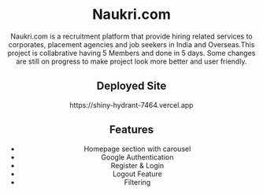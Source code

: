 <h1 align="center">Naukri.com</h1>
<p align="center">Naukri.com is a recruitment platform that provide hiring related services to corporates, placement agencies and job seekers in India and Overseas.This project is collabrative having 5 Members and done in 5 days. Some changes are still on progress to make project look more better and user friendly.</p>
<h2 align="center">Deployed Site</h2> <p align='center'>https://shiny-hydrant-7464.vercel.app</p> 
<h2 align="center">Features</h2>
<ul align='center'><li>Homepage section with carousel</li> <li>Google Authentication</li> <li>Register & Login </li><li>Logout Feature</li> <li>Filtering</li></ul>

